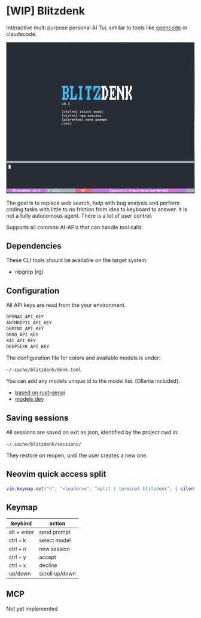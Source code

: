 # [WIP] Blitzdenk

Interactive multi purpose personal AI Tui, similar to tools like [opencode](https://github.com/sst/opencode) or claudecode.

![blitzdenk](/docs/screenshot.png)

The goal is to replace web search, help with bug analysis and perform coding tasks with little to
no friction from idea to keyboard to answer. It is not a fully autonomous agent. There is a lot of
user control.

Supports all common AI-APIs that can handle tool calls.

## Dependencies

These CLI tools should be available on the target system:

- ripgrep (rg)

## Configuration

All API keys are read from the your environment.

```
OPENAI_API_KEY
ANTHROPIC_API_KEY
GEMINI_API_KEY
GROQ_API_KEY
XAI_API_KEY
DEEPSEEK_API_KEY
```

The configuration file for colors and available models is under:

`~/.cache/blitzdenk/denk.toml`

You can add any models unique id to the model list. (Ollama included).

- [based on rust-genai](https://github.com/jeremychone/rust-genai)
- [models.dev](models.dev)

## Saving sessions

All sessions are saved on exit as json, identified by the project cwd in:

`~/.cache/blitzdenk/sessions/`

They restore on reopen, until the user creates a new one.

## Neovim quick access split

```lua
vim.keymap.set("n", "<leader>o", "vplit | terminal blitzdenk", { silent = true });
```

## Keymap

| keybind     | action         |
| ----------- | -------------- |
| alt + enter | send prompt    |
| ctrl + k    | select model   |
| ctrl + n    | new session    |
| ctrl + y    | accept         |
| ctrl + x    | decline        |
| up/down     | scroll up/down |

## MCP

Not yet implemented
